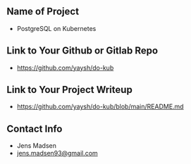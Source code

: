 ## Name of Project 
* PostgreSQL on Kubernetes  
 
## Link to Your Github or Gitlab Repo
* https://github.com/yaysh/do-kub

## Link to Your Project Writeup
* https://github.com/yaysh/do-kub/blob/main/README.md

## Contact Info
* Jens Madsen
* jens.madsen93@gmail.com
